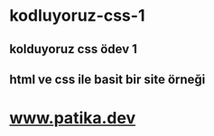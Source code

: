 # kodluyoruz-css-1
## kolduyoruz css ödev 1
## html ve css ile basit bir site örneği

# www.patika.dev
